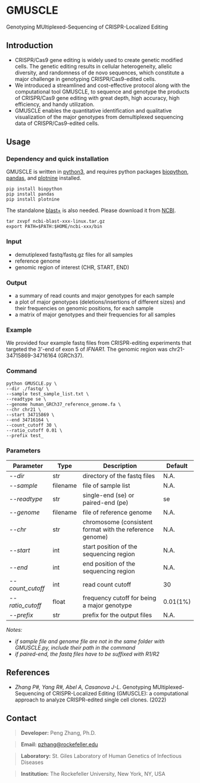 # GMUSCLE
Genotyping MUltiplexed-Sequencing of CRISPR-Localized Editing

## Introduction
- CRISPR/Cas9 gene editing is widely used to create genetic modified cells. The genetic editing results in cellular heterogeneity, allelic diversity, and  randomness of de novo sequences, which constitute a major challenge in genotyping CRISPR/Cas9-edited cells. 
- We introduced a streamlined and cost-effective protocol along with the computational tool GMUSCLE, to sequence and genotype the products of CRISPR/Cas9 gene editing with great depth, high accuracy, high efficiency, and handy utilization.
- GMUSCLE enables the quantitative identification and qualitative visualization of the major genotypes from demultiplexed sequencing data of CRISPR/Cas9-edited cells.

## Usage
### Dependency and quick installation
GMUSCLE is written in [python3](https://www.python.org/downloads/), and requires python packages [biopython](https://biopython.org/), [pandas](https://pypi.org/project/pandas/), and [plotnine](https://plotnine.readthedocs.io/en/stable/) installed. 
```
pip install biopython
pip install pandas
pip install plotnine
```

The standalone [blast+](https://www.ncbi.nlm.nih.gov/books/NBK569861/) is also needed. Please download it from [NCBI](https://ftp.ncbi.nlm.nih.gov/blast/executables/LATEST/).
```
tar zxvpf ncbi-blast-xxx-linux.tar.gz
export PATH=$PATH:$HOME/ncbi-xxx/bin
```

### Input
- demutiplexed fastq/fastq.gz files for all samples
- reference genome
- genomic region of interest (CHR, START, END)

### Output
- a summary of read counts and major genotypes for each sample
- a plot of major genotypes (deletions/insertions of different sizes) and their frequencies on genomic positions, for each sample
- a matrix of major genotypes and their frequencies for all samples

### Example
We provided four example fastq files from CRISPR-editing experiments that targeted the 3'-end of exon 5 of *IFNAR1*. The genomic region was chr21-34715869-34716164 (GRCh37).

### Command
```
python GMUSCLE.py \
--dir ./fastq/ \
--sample test_sample_list.txt \
--readtype se \
--genome human_GRCh37_reference_genome.fa \
--chr chr21 \
--start 34715869 \
--end 34716164 \
--count_cutoff 30 \
--ratio_cutoff 0.01 \
--prefix test_
```

### Parameters
Parameter | Type | Description | Default
----------|------|-------------|--------------
*--dir*|str|directory of the fastq files|N.A.
*--sample*|filename|file of sample list|N.A.
*--readtype*|str|single-end (se) or paired-end (pe)|se
*--genome*|filename|file of reference genome|N.A.
*--chr*|str|chromosome (consistent format with the reference genome)|N.A.
*--start*|int|start position of the sequencing region|N.A.
*--end*|int|end position of the sequencing region|N.A.
*--count_cutoff*|int|read count cutoff|30
*--ratio_cutoff*|float|frequency cutoff for being a major genotype|0.01(1%)
*--prefix*|str|prefix for the output files|N.A.

*Notes:*
- *if sample file and genome file are not in the same folder with GMUSCLE.py, include their path in the command*
- *if paired-end, the fastq files have to be suffixed with R1/R2*

## References
- *Zhang P#, Yang R#, Abel A, Casanova J-L.* Genotyping MUltiplexed-Sequencing of CRISPR-Localized Editing (GMUSCLE): 
a computational approach to analyze CRISPR-edited single cell clones. (2022)

## Contact
> **Developer:** Peng Zhang, Ph.D.

> **Email:** pzhang@rockefeller.edu

> **Laboratory:** St. Giles Laboratory of Human Genetics of Infectious Diseases

> **Institution:** The Rockefeller University, New York, NY, USA

